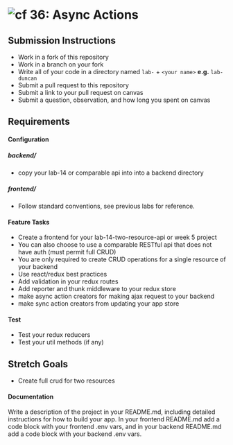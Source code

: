 ![cf](http://i.imgur.com/7v5ASc8.png) 36: Async Actions
===

## Submission Instructions
  * Work in a fork of this repository
  * Work in a branch on your fork
  * Write all of your code in a directory named `lab-` + `<your name>` **e.g.** `lab-duncan`
  * Submit a pull request to this repository
  * Submit a link to your pull request on canvas
  * Submit a question, observation, and how long you spent on canvas  

## Requirements  
#### Configuration  

##### backend/
  * copy your lab-14 or comparable api into into a backend directory

##### frontend/
  * Follow standard conventions, see previous labs for reference.
 
#### Feature Tasks 
  * Create a frontend for your lab-14-two-resource-api or week 5 project
  * You can also choose to use a comparable RESTful api that does not have auth (must permit full CRUD)
  * You are only required to create CRUD operations for a single resource of your backend
  * Use react/redux best practices
  * Add validation in your redux routes
  * Add reporter and thunk middleware to your redux store
  * make async action creators for making ajax request to your backend
  * make sync action creators from updating your app store

#### Test
  * Test your redux reducers 
  * Test your util methods (if any)

## Stretch Goals
  * Create full crud for two resources 

#### Documentation  
Write a description of the project in your README.md, including detailed instructions for how to build your app. In your frontend README.md add a code block with your frontend .env vars, and in your backend README.md add a code block with your backend .env vars. 
